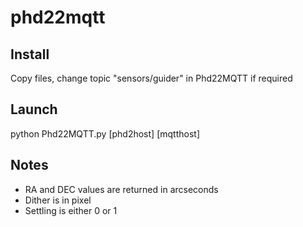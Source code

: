 # phd22mqtt

## Install
Copy files, change topic "sensors/guider" in Phd22MQTT if required

## Launch
python Phd22MQTT.py [phd2host] [mqtthost]

## Notes
- RA and DEC values are returned in arcseconds
- Dither is in pixel
- Settling is either 0 or 1
